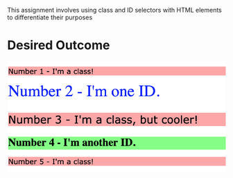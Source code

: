 This assignment involves using class and ID selectors with HTML elements to differentiate their purposes  

  

# Desired Outcome
![Desired Outcome](https://github.com/yingying1712/foundations/blob/main/02-class-id-selectors/desired-outcome.png?raw=true)
